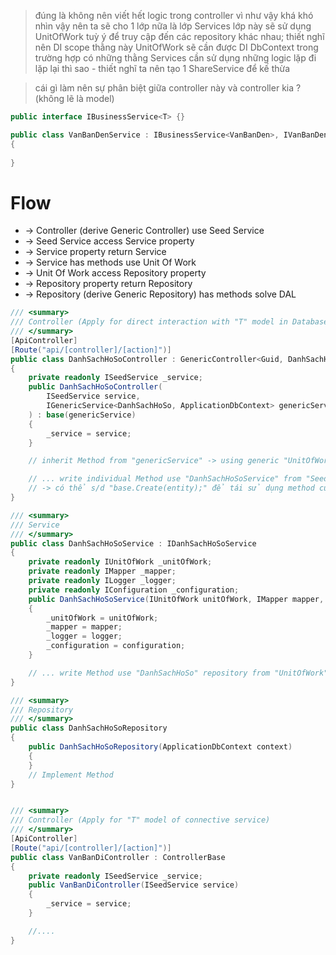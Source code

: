 > đúng là không nên viết hết logic trong controller vì như vậy khá khó nhìn vậy nên ta sẽ cho 1 lớp nữa là lớp Services
> lớp này sẽ sử dụng UnitOfWork tuỳ ý để truy cập đến các repository khác nhau; thiết nghĩ nên DI scope thằng này
> UnitOfWork sẽ cần được DI DbContext
> trong trường hợp có những thằng Services cần sử dụng những logic lặp đi lặp lại thì sao - thiết nghĩ ta nên tạo 1 ShareService để kế thừa

> cái gì làm nên sự phân biệt giữa controller này và controller kia ? (không lẽ là model)

```cs
public interface IBusinessService<T> {}

public class VanBanDenService : IBusinessService<VanBanDen>, IVanBanDenService
{
    
}
```

# Flow
* -> Controller (derive Generic Controller) use Seed Service 
* -> Seed Service access Service property 
* -> Service property return Service
* -> Service has methods use Unit Of Work
* -> Unit Of Work access Repository property 
* -> Repository property return Repository 
* -> Repository (derive Generic Repository) has methods solve DAL

```cs
/// <summary>
/// Controller (Apply for direct interaction with "T" model in Database)
/// </summary>
[ApiController]
[Route("api/[controller]/[action]")]
public class DanhSachHoSoController : GenericController<Guid, DanhSachHoSo, ApplicationDbContext>
{
    private readonly ISeedService _service;
    public DanhSachHoSoController(
        ISeedService service, 
        IGenericService<DanhSachHoSo, ApplicationDbContext> genericService
    ) : base(genericService) 
    {
        _service = service;
    }

    // inherit Method from "genericService" -> using generic "UnitOfWork" -> using "GenericRepository"

    // ... write individual Method use "DanhSachHoSoService" from "SeedService"
    // -> có thể s/d "base.Create(entity);" để tái sử dụng method của genericController 
}

/// <summary>
/// Service
/// </summary>
public class DanhSachHoSoService : IDanhSachHoSoService
{
    private readonly IUnitOfWork _unitOfWork;
    private readonly IMapper _mapper;
    private readonly ILogger _logger;
    private readonly IConfiguration _configuration;
    public DanhSachHoSoService(IUnitOfWork unitOfWork, IMapper mapper, ILogger logger, IConfiguration configuration, ICommonServices CommonServices)
    {
        _unitOfWork = unitOfWork;
        _mapper = mapper;
        _logger = logger;
        _configuration = configuration;
    }

    // ... write Method use "DanhSachHoSo" repository from "UnitOfWork" 
}

/// <summary>
/// Repository
/// </summary>
public class DanhSachHoSoRepository 
{
    public DanhSachHoSoRepository(ApplicationDbContext context)
    {
    }
    // Implement Method
}


/// <summary>
/// Controller (Apply for "T" model of connective service)
/// </summary>
[ApiController]
[Route("api/[controller]/[action]")]
public class VanBanDiController : ControllerBase
{
    private readonly ISeedService _service;
    public VanBanDiController(ISeedService service)
    {
        _service = service;
    }

    //....
}
```
